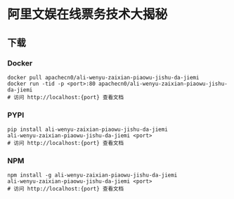 # 阿里文娱在线票务技术大揭秘

## 下载

### Docker

```
docker pull apachecn0/ali-wenyu-zaixian-piaowu-jishu-da-jiemi
docker run -tid -p <port>:80 apachecn0/ali-wenyu-zaixian-piaowu-jishu-da-jiemi
# 访问 http://localhost:{port} 查看文档
```

### PYPI

```
pip install ali-wenyu-zaixian-piaowu-jishu-da-jiemi
ali-wenyu-zaixian-piaowu-jishu-da-jiemi <port>
# 访问 http://localhost:{port} 查看文档
```

### NPM

```
npm install -g ali-wenyu-zaixian-piaowu-jishu-da-jiemi
ali-wenyu-zaixian-piaowu-jishu-da-jiemi <port>
# 访问 http://localhost:{port} 查看文档
```